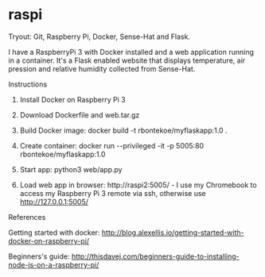 # raspi
Tryout: Git, Raspberry Pi, Docker, Sense-Hat and Flask.

I have a RaspberryPi 3 with Docker installed and a web application running in a container. It's a Flask enabled website that displays temperature, air pression and relative humidity collected from Sense-Hat.

Instructions

1. Install Docker on Raspberry Pi 3

2. Download Dockerfile and web.tar.gz

3. Build Docker image: docker build -t rbontekoe/myflaskapp:1.0 .

4. Create container: docker run --privileged -it -p 5005:80 rbontekoe/myflaskapp:1.0

5. Start app: python3 web/app.py

6. Load web app in browser: http://raspi2:5005/ - I use my Chromebook to access my Raspberry Pi 3 remote via ssh, otherwise use http://127.0.0.1:5005/

References

Getting started with docker: http://blog.alexellis.io/getting-started-with-docker-on-raspberry-pi/

Beginners's guide: http://thisdavej.com/beginners-guide-to-installing-node-js-on-a-raspberry-pi/
